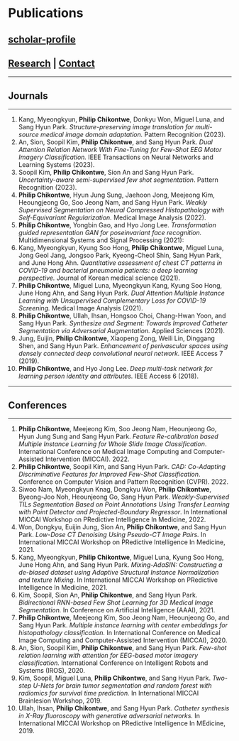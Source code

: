 # Publications
[scholar-profile](https://scholar.google.com/citations?user=8jHbkMcAAAAJ&hl=en)
---------------------------------------------------------
## [Research](research.md) | [Contact](CV.md)
---------------------------------------------------------
## Journals
----------------
1. Kang, Myeongkyun, **Philip Chikontwe**, Donkyu Won, Miguel Luna, and Sang Hyun Park. *Structure-preserving image translation for multi-source medical image domain adaptation.* Pattern Recognition (2023).
2. An, Sion, Soopil Kim, **Philip Chikontwe**, and Sang Hyun Park. *Dual Attention Relation Network With Fine-Tuning for Few-Shot EEG Motor Imagery Classification.* IEEE Transactions on Neural Networks and Learning Systems (2023).
3. Soopil Kim, **Philip Chikontwe**, Sion An and Sang Hyun Park. *Uncertainty-aware semi-supervised few shot segmentation*. Pattern Recognition (2023).
4. **Philip Chikontwe**, Hyun Jung Sung, Jaehoon Jong, Meejeong Kim, Heoungjeong Go, Soo Jeong Nam, and Sang Hyun Park. *Weakly Supervised Segmentation on Neural Compressed Histopathology with
Self-Equivariant Regularization.* Medical Image Analysis (2022).
5. **Philip Chikontwe**, Yongbin Gao, and Hyo Jong Lee. *Transformation guided representation GAN for poseinvariant face recognition.* Multidimensional Systems and Signal Processing (2021): 
6. Kang, Myeongkyun, Kyung Soo Hong, **Philip Chikontwe**, Miguel Luna, Jong Geol Jang, Jongsoo Park, Kyeong-Cheol Shin, Sang Hyun Park, and June Hong Ahn. *Quantitative assessment of chest CT patterns in COVID-19 and bacterial pneumonia patients: a deep learning perspective.* Journal of Korean medical science (2021).
7. **Philip Chikontwe**, Miguel Luna, Myeongkyun Kang, Kyung Soo Hong, June Hong Ahn, and Sang Hyun Park. *Dual Attention Multiple Instance Learning with Unsupervised Complementary Loss for COVID-19
Screening.* Medical Image Analysis (2021).
8. **Philip Chikontwe**, Ullah, Ihsan, Hongsoo Choi, Chang-Hwan Yoon, and Sang Hyun Park. *Synthesize and Segment: Towards Improved Catheter Segmentation via Adversarial Augmentation.* Applied Sciences (2021).
9. Jung, Euijin, **Philip Chikontwe**, Xiaopeng Zong, Weili Lin, Dinggang Shen, and Sang Hyun Park. *Enhancement of perivascular spaces using densely connected deep convolutional neural network.* IEEE
Access 7 (2019).
10. **Philip Chikontwe**, and Hyo Jong Lee. *Deep multi-task network for learning person identity and attributes.* IEEE Access 6 (2018).


----------------
## Conferences
----------------
1. **Philip Chikontwe**, Meejeong Kim, Soo Jeong Nam, Heounjeong Go, Hyun Jung Sung and Sang Hyun Park. *Feature Re-calibration based Multiple Instance Learning for Whole Slide Image Classification*.
International Conference on Medical Image Computing and Computer-Assisted Intervention (MICCAI). 2022.
2. **Philip Chikontwe**, Soopil Kim, and Sang Hyun Park. *CAD: Co-Adapting Discriminative Features for Improved Few-Shot Classification*. Conference on Computer Vision and Pattern Recognition
(CVPR). 2022.
3. Siwoo Nam, Myeongkyun Knag, Dongkyu Won, **Philip Chikontwe**, Byeong-Joo Noh, Heounjeong Go, Sang Hyun Park. *Weakly-Supervised TILs Segmentation Based on Point Annotations Using Transfer Learning with Point Detector and Projected-Boundary Regressor*. In International MICCAI Workshop on PRedictive Intelligence In Medicine, 2022.
4. Won, Dongkyu, Euijin Jung, Sion An, **Philip Chikontwe**, and Sang Hyun Park. *Low-Dose CT Denoising Using Pseudo-CT Image Pairs.* In International MICCAI Workshop on PRedictive Intelligence In Medicine, 2021.
5. Kang, Myeongkyun, **Philip Chikontwe**, Miguel Luna, Kyung Soo Hong, June Hong Ahn, and Sang Hyun Park. *Mixing-AdaSIN: Constructing a de-biased dataset using Adaptive Structural Instance Normalization and texture Mixing.* In International MICCAI Workshop on PRedictive Intelligence In Medicine, 2021.
6. Kim, Soopil, Sion An, **Philip Chikontwe**, and Sang Hyun Park. *Bidirectional RNN-based Few Shot Learning for 3D Medical Image Segmentation.* In Conference on Artificial
Intelligence (AAAI), 2021.
7. **Philip Chikontwe**, Meejeong Kim, Soo Jeong Nam, Heounjeong Go, and Sang Hyun Park. *Multiple instance learning with center embeddings for histopathology classification.* In International Conference on Medical Image Computing and Computer-Assisted Intervention (MICCAI), 2020.
8. An, Sion, Soopil Kim, **Philip Chikontwe**, and Sang Hyun Park. *Few-shot relation learning with attention for EEG-based motor imagery classification.* International Conference on Intelligent
Robots and Systems (IROS), 2020.
9. Kim, Soopil, Miguel Luna, **Philip Chikontwe**, and Sang Hyun Park. *Two-step U-Nets for brain tumor segmentation and random forest with radiomics for survival time prediction.* In International MICCAI Brainlesion Workshop, 2019.
10. Ullah, Ihsan, **Philip Chikontwe**, and Sang Hyun Park. *Catheter synthesis in X-Ray fluoroscopy with generative adversarial networks.* In International MICCAI Workshop on PRedictive Intelligence In MEdicine, 2019.
